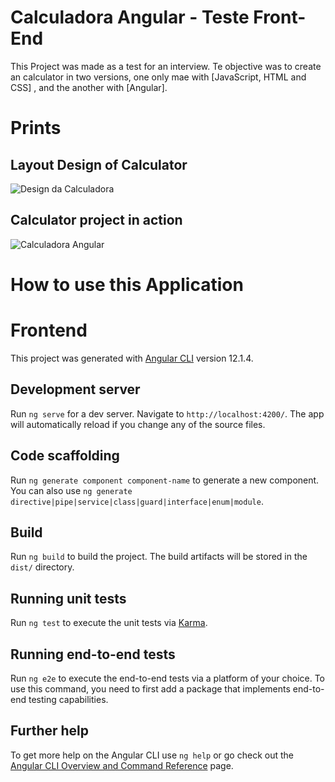 # Calculadora Angular - Teste Front-End

This Project was made as a test for an interview. Te objective was to create an calculator in two versions, one only mae with [JavaScript, HTML and CSS] , and the another with [Angular].

# Prints
## Layout Design of Calculator
![Design da Calculadora](https://user-images.githubusercontent.com/48125875/129624606-13aa0332-e1e6-4158-aa7e-f5a7b80e7b84.png)

## Calculator project in action
![Calculadora Angular](https://user-images.githubusercontent.com/48125875/129624807-e754ae98-2a14-447b-9845-1b0ce9433c3c.png)


# How to use this Application
# Frontend

This project was generated with [Angular CLI](https://github.com/angular/angular-cli) version 12.1.4.

## Development server

Run `ng serve` for a dev server. Navigate to `http://localhost:4200/`. The app will automatically reload if you change any of the source files.

## Code scaffolding

Run `ng generate component component-name` to generate a new component. You can also use `ng generate directive|pipe|service|class|guard|interface|enum|module`.

## Build

Run `ng build` to build the project. The build artifacts will be stored in the `dist/` directory.

## Running unit tests

Run `ng test` to execute the unit tests via [Karma](https://karma-runner.github.io).

## Running end-to-end tests

Run `ng e2e` to execute the end-to-end tests via a platform of your choice. To use this command, you need to first add a package that implements end-to-end testing capabilities.

## Further help

To get more help on the Angular CLI use `ng help` or go check out the [Angular CLI Overview and Command Reference](https://angular.io/cli) page.

